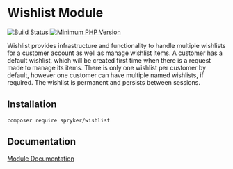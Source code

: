# Wishlist Module
[![Build Status](https://travis-ci.org/spryker/wishlist.svg)](https://travis-ci.org/spryker/wishlist)
[![Minimum PHP Version](https://img.shields.io/badge/php-%3E%3D%207.2-8892BF.svg)](https://php.net/)

Wishlist provides infrastructure and functionality to handle multiple wishlists for a customer account as well as manage wishlist items. A customer has a default wishlist, which will be created first time when there is a request made to manage its items. There is only one wishlist per customer by default, however one customer can have multiple named wishlists, if required. The wishlist is permanent and persists between sessions.

## Installation

```
composer require spryker/wishlist
```

## Documentation

[Module Documentation](https://academy.spryker.com/developing_with_spryker/module_guide/customer_management/wishlist/wishlist.html)
